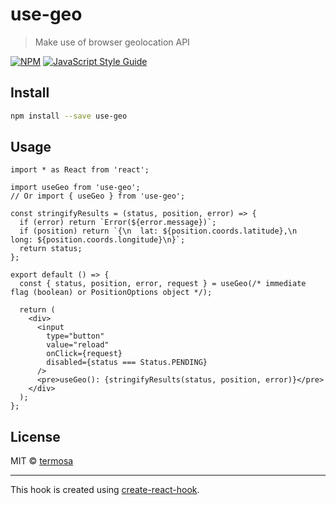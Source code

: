 # use-geo

> Make use of browser geolocation API

[![NPM](https://img.shields.io/npm/v/use-geo.svg)](https://www.npmjs.com/package/use-geo) [![JavaScript Style Guide](https://img.shields.io/badge/code_style-standard-brightgreen.svg)](https://standardjs.com)

## Install

```bash
npm install --save use-geo
```

## Usage

```tsx
import * as React from 'react';

import useGeo from 'use-geo';
// Or import { useGeo } from 'use-geo';

const stringifyResults = (status, position, error) => {
  if (error) return `Error(${error.message})`;
  if (position) return `{\n  lat: ${position.coords.latitude},\n  long: ${position.coords.longitude}\n}`;
  return status;
};

export default () => {
  const { status, position, error, request } = useGeo(/* immediate flag (boolean) or PositionOptions object */);

  return (
    <div>
      <input
        type="button"
        value="reload"
        onClick={request}
        disabled={status === Status.PENDING}
      />
      <pre>useGeo(): {stringifyResults(status, position, error)}</pre>
    </div>
  );
};
```

## License

MIT © [termosa](https://github.com/termosa)

---

This hook is created using [create-react-hook](https://github.com/hermanya/create-react-hook).
